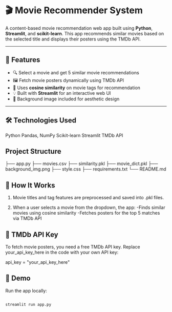 # 🎬 Movie Recommender System

A content-based movie recommendation web app built using **Python**, **Streamlit**, and **scikit-learn**. This app recommends similar movies based on the selected title and displays their posters using the TMDb API.

---

## 📌 Features

- 🔍 Select a movie and get 5 similar movie recommendations  
- 🖼️ Fetch movie posters dynamically using TMDb API  
- 🧠 Uses **cosine similarity** on movie tags for recommendation  
- 💡 Built with **Streamlit** for an interactive web UI  
- 🎨 Background image included for aesthetic design  

---
## 🛠️ Technologies Used
Python
Pandas, NumPy
Scikit-learn
Streamlit
TMDb API

## Project Structure
├── app.py
├── movies.csv
├── similarity.pkl
├── movie_dict.pkl
├── background_img.png
├── style.css
├── requirements.txt
└── README.md

## 🧪 How It Works

1. Movie titles and tag features are preprocessed and saved into .pkl files.

2. When a user selects a movie from the dropdown, the app:
   -Finds similar movies using cosine similarity
   -Fetches posters for the top 5 matches via TMDb API

## 🔐 TMDb API Key
To fetch movie posters, you need a free TMDb API key.
Replace your_api_key_here in the code with your own API key:

api_key = "your_api_key_here"


## 🚀 Demo

Run the app locally:
```bash

streamlit run app.py
